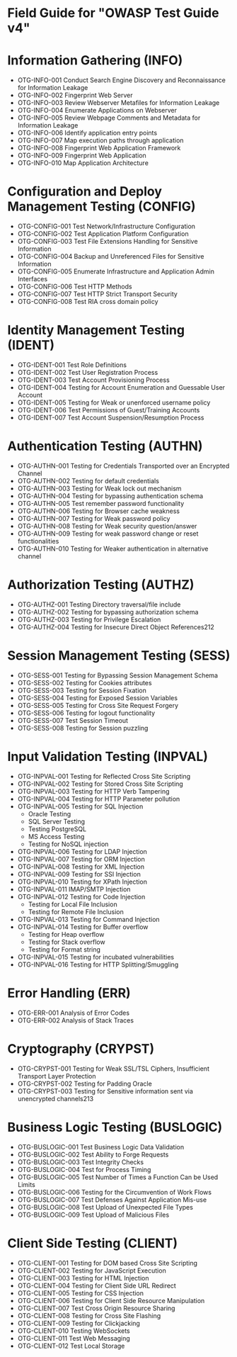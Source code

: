 # Field Guide for "OWASP Test Guide v4" 
# Information Gathering (INFO)
* OTG-INFO-001 Conduct Search Engine Discovery and Reconnaissance for Information Leakage
* OTG-INFO-002 Fingerprint Web Server
* OTG-INFO-003 Review Webserver Metafiles for Information Leakage
* OTG-INFO-004 Enumerate Applications on Webserver
* OTG-INFO-005 Review Webpage Comments and Metadata for Information Leakage
* OTG-INFO-006 Identify application entry points
* OTG-INFO-007 Map execution paths through application
* OTG-INFO-008 Fingerprint Web Application Framework
* OTG-INFO-009 Fingerprint Web Application
* OTG-INFO-010 Map Application Architecture

# Configuration and Deploy Management Testing (CONFIG)
* OTG-CONFIG-001 Test Network/Infrastructure Configuration
* OTG-CONFIG-002 Test Application Platform Configuration 	
* OTG-CONFIG-003 Test File Extensions Handling for Sensitive Information
* OTG-CONFIG-004 Backup and Unreferenced Files for Sensitive Information
* OTG-CONFIG-005 Enumerate Infrastructure and Application Admin Interfaces
* OTG-CONFIG-006 Test HTTP Methods
* OTG-CONFIG-007 Test HTTP Strict Transport Security
* OTG-CONFIG-008 Test RIA cross domain policy

# Identity Management Testing (IDENT)
* OTG-IDENT-001 Test Role Definitions
* OTG-IDENT-002 Test User Registration Process
* OTG-IDENT-003 Test Account Provisioning Process
* OTG-IDENT-004 Testing for Account Enumeration and Guessable User Account
* OTG-IDENT-005 Testing for Weak or unenforced username policy
* OTG-IDENT-006 Test Permissions of Guest/Training Accounts
* OTG-IDENT-007 Test Account Suspension/Resumption Process

# Authentication Testing (AUTHN)
* OTG-AUTHN-001 Testing for Credentials Transported over an Encrypted Channel
* OTG-AUTHN-002 Testing for default credentials
* OTG-AUTHN-003 Testing for Weak lock out mechanism
* OTG-AUTHN-004 Testing for bypassing authentication schema
* OTG-AUTHN-005 Test remember password functionality
* OTG-AUTHN-006 Testing for Browser cache weakness
* OTG-AUTHN-007 Testing for Weak password policy
* OTG-AUTHN-008 Testing for Weak security question/answer
* OTG-AUTHN-009 Testing for weak password change or reset functionalities
* OTG-AUTHN-010 Testing for Weaker authentication in alternative channel

# Authorization Testing (AUTHZ)
* OTG-AUTHZ-001 Testing Directory traversal/file include
* OTG-AUTHZ-002 Testing for bypassing authorization schema
* OTG-AUTHZ-003 Testing for Privilege Escalation
* OTG-AUTHZ-004 Testing for Insecure Direct Object References212

# Session Management Testing (SESS)
* OTG-SESS-001 Testing for Bypassing Session Management Schema
* OTG-SESS-002 Testing for Cookies attributes
* OTG-SESS-003 Testing for Session Fixation
* OTG-SESS-004 Testing for Exposed Session Variables
* OTG-SESS-005 Testing for Cross Site Request Forgery
* OTG-SESS-006 Testing for logout functionality
* OTG-SESS-007 Test Session Timeout
* OTG-SESS-008 Testing for Session puzzling

# Input Validation Testing (INPVAL)
* OTG-INPVAL-001 Testing for Reflected Cross Site Scripting
* OTG-INPVAL-002 Testing for Stored Cross Site Scripting
* OTG-INPVAL-003 Testing for HTTP Verb Tampering
* OTG-INPVAL-004 Testing for HTTP Parameter pollution
* OTG-INPVAL-005 Testing for SQL Injection
  * Oracle Testing
  * SQL Server Testing
  * Testing PostgreSQL
  * MS Access Testing
  * Testing for NoSQL injection
* OTG-INPVAL-006 Testing for LDAP Injection
* OTG-INPVAL-007 Testing for ORM Injection
* OTG-INPVAL-008 Testing for XML Injection
* OTG-INPVAL-009 Testing for SSI Injection
* OTG-INPVAL-010 Testing for XPath Injection
* OTG-INPVAL-011 IMAP/SMTP Injection
* OTG-INPVAL-012 Testing for Code Injection
  * Testing for Local File Inclusion
  * Testing for Remote File Inclusion
* OTG-INPVAL-013 Testing for Command Injection
* OTG-INPVAL-014 Testing for Buffer overflow
  * Testing for Heap overflow
  * Testing for Stack overflow
  * Testing for Format string
* OTG-INPVAL-015 Testing for incubated vulnerabilities
* OTG-INPVAL-016 Testing for HTTP Splitting/Smuggling

# Error Handling (ERR)
* OTG-ERR-001 Analysis of Error Codes
* OTG-ERR-002 Analysis of Stack Traces

# Cryptography (CRYPST)
* OTG-CRYPST-001 Testing for Weak SSL/TSL Ciphers, Insufficient Transport Layer Protection
* OTG-CRYPST-002 Testing for Padding Oracle
* OTG-CRYPST-003 Testing for Sensitive information sent via unencrypted channels213

# Business Logic Testing (BUSLOGIC)
* OTG-BUSLOGIC-001 Test Business Logic Data Validation
* OTG-BUSLOGIC-002 Test Ability to Forge Requests
* OTG-BUSLOGIC-003 Test Integrity Checks
* OTG-BUSLOGIC-004 Test for Process Timing
* OTG-BUSLOGIC-005 Test Number of Times a Function Can be Used Limits
* OTG-BUSLOGIC-006 Testing for the Circumvention of Work Flows
* OTG-BUSLOGIC-007 Test Defenses Against Application Mis-use
* OTG-BUSLOGIC-008 Test Upload of Unexpected File Types
* OTG-BUSLOGIC-009 Test Upload of Malicious Files

# Client Side Testing (CLIENT)
* OTG-CLIENT-001 Testing for DOM based Cross Site Scripting
* OTG-CLIENT-002 Testing for JavaScript Execution
* OTG-CLIENT-003 Testing for HTML Injection
* OTG-CLIENT-004 Testing for Client Side URL Redirect
* OTG-CLIENT-005 Testing for CSS Injection
* OTG-CLIENT-006 Testing for Client Side Resource Manipulation
* OTG-CLIENT-007 Test Cross Origin Resource Sharing
* OTG-CLIENT-008 Testing for Cross Site Flashing
* OTG-CLIENT-009 Testing for Clickjacking
* OTG-CLIENT-010 Testing WebSockets
* OTG-CLIENT-011 Test Web Messaging
* OTG-CLIENT-012 Test Local Storage

